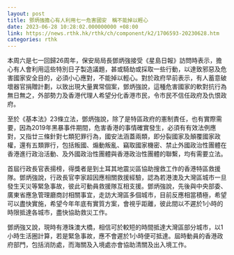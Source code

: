 ```yaml
---
layout: post
title: 鄧炳強擔心有人利用七一危害國安　稱不能掉以輕心
date: 2023-06-28 10:28:02.000000000 +08:00
link: https://news.rthk.hk/rthk/ch/component/k2/1706593-20230628.htm
categories: rthk
---
```


本周六是七一回歸26周年，保安局局長鄧炳強接受《星島日報》訪問時表示，擔心有人會利用這些特別日子製造議題，甚或騎劫或採取一些行動，以達致邪惡及危害國家安全目的，必須小心應對，不能掉以輕心。對於政府早前表示，有人蓄意破壞器官捐贈計劃，以致出現大量異常個案，鄧炳強說，這種危害國家的軟對抗行為無日無之，外部勢力及香港代理人希望分化香港市民，令市民不信任政府及仇恨政府。

至於《基本法》23條立法，鄧炳強說，除了是特區政府的憲制責任，也有實際需要，因為2019年黑暴事件期間，危害香港的事情確實發生，必須有有效法例應對，又指廿三條針對七類犯罪行為，國安法涵蓋兩類，即分裂國家及顛覆國家政權，還有五類罪行，包括叛國、煽動叛亂、竊取國家機密、禁止外國政治性團體在香港進行政治活動、及外國政治性團體與香港政治性團體的聯繫，均有需要立法。

首屆行政長官表揚榜，得獎者是到土耳其地震災區協助搜救工作的香港特區救援隊。鄧炳強說，行政長官李家超因應相關救援經驗，認為若港澳及大灣區城市一旦發生天災等緊急事故，彼此可動員救援隊互相支援。鄧炳強說，先後與中央部委、廣東省應急管理廳商討相關事宜，走訪大灣區多個城市，目前反應相當積極，希望可以盡快實施，希望今年年底有實質方案，會視乎距離，彼此間以不遲於1小時的時限抵達各城市，盡快協助救災工作。

鄧炳強又說，現時有港珠澳大橋，相信可於較短的時間抵達大灣區部分城市，以1小時生活圈計算，若是緊急事故，應不會遲於1小時便可抵達。屆時動員的香港政府部門，包括消防處，而海關及入境處亦會協助清關及出入境工作。
